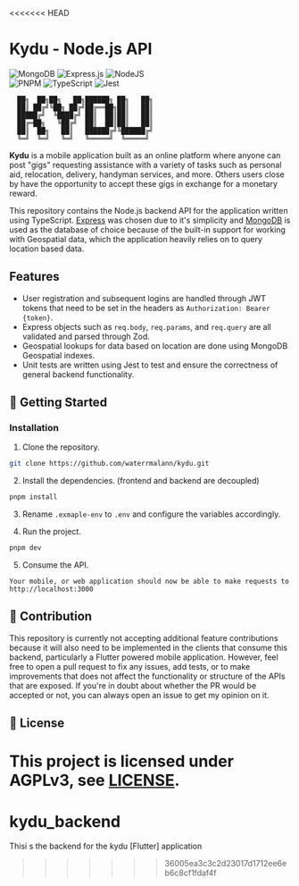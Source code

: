 <<<<<<< HEAD
# Kydu - Node.js API

![MongoDB](https://img.shields.io/badge/MongoDB-%234ea94b.svg?style=for-the-badge&logo=mongodb&logoColor=white)
![Express.js](https://img.shields.io/badge/express.js-%23404d59.svg?style=for-the-badge&logo=express&logoColor=%2361DAFB)
![NodeJS](https://img.shields.io/badge/node.js-6DA55F?style=for-the-badge&logo=node.js&logoColor=white) <br/>
![PNPM](https://img.shields.io/badge/pnpm-%234a4a4a.svg?style=for-the-badge&logo=pnpm&logoColor=f69220)
![TypeScript](https://img.shields.io/badge/typescript-%23007ACC.svg?style=for-the-badge&logo=typescript&logoColor=white)
![Jest](https://img.shields.io/badge/-jest-%23C21325?style=for-the-badge&logo=jest&logoColor=white)

```
  ██╗  ██╗██╗   ██╗██████╗ ██╗   ██╗
  ██║ ██╔╝╚██╗ ██╔╝██╔══██╗██║   ██║
  █████╔╝  ╚████╔╝ ██║  ██║██║   ██║
  ██╔═██╗   ╚██╔╝  ██║  ██║██║   ██║
  ██║  ██╗   ██║   ██████╔╝╚██████╔╝
  ╚═╝  ╚═╝   ╚═╝   ╚═════╝  ╚═════╝ 
```

**Kydu** is a mobile application built as an online platform where anyone can post "gigs" requesting assistance with a variety of tasks such as personal aid, relocation, delivery, handyman services, and more. Others users close by have the opportunity to accept these gigs in exchange for a monetary reward.

This repository contains the Node.js backend API for the application written using TypeScript. [Express](https://expressjs.com/) was chosen due to it's simplicity and [MongoDB](https://www.mongodb.com/) is used as the database of choice because of the built-in support for working with Geospatial data, which the application heavily relies on to query location based data.

## Features

- User registration and subsequent logins are handled through JWT tokens that need to be set in the headers as `Authorization: Bearer {token}`.
- Express objects such as `req.body`, `req.params`, and `req.query` are all validated and parsed through Zod.
- Geospatial lookups for data based on location are done using MongoDB Geospatial indexes.
- Unit tests are written using Jest to test and ensure the correctness of general backend functionality.

## 🚀 Getting Started

### Installation

1. Clone the repository.

```sh
git clone https://github.com/waterrmalann/kydu.git
```

2. Install the dependencies. (frontend and backend are decoupled)

```sh
pnpm install
```

3. Rename `.exmaple-env` to `.env` and configure the variables accordingly.

4. Run the project.

```sh
pnpm dev
```

5. Consume the API.

```
Your mobile, or web application should now be able to make requests to http://localhost:3000
```

## 🤝 Contribution

This repository is currently not accepting additional feature contributions because it will also need to be implemented in the clients that consume this backend, particularly a Flutter powered mobile application. However, feel free to open a pull request to fix any issues, add tests, or to make improvements that does not affect the functionality or structure of the APIs that are exposed. If you're in doubt about whether the PR would be accepted or not, you can always open an issue to get my opinion on it.

## 📃 License

This project is licensed under **AGPLv3**, see [LICENSE](LICENSE).
=======
# kydu_backend
Thisi s the backend for the kydu [Flutter] application
>>>>>>> 36005ea3c3c2d23017d1712ee6eb6c8cf1fdaf4f
